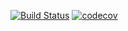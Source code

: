[![Build
Status](https://travis-ci.org/ctlab/mwcsr.svg?branch=develop)](https://travis-ci.org/ctlab/mwcsr) [![codecov](https://codecov.io/github/ctlab/mwcsr/branch/develop/graphs/badge.svg)](https://codecov.io/gh/ctlab/mwcsr/branch/develop) 

